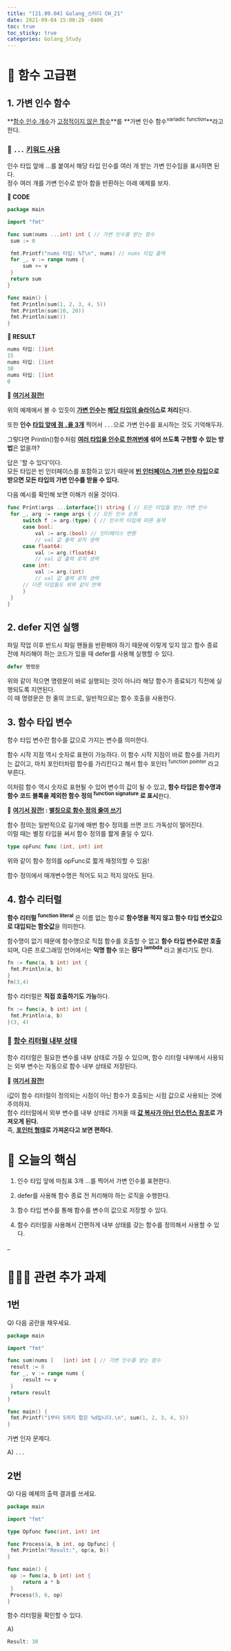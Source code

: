 ```yaml
---
title: "[21.09.04] Golang_스터디 CH_21"
date: 2021-09-04 15:00:28 -0400
toc: true
toc_sticky: true
categories: Golang_Study
---
```



# 💭 함수 고급편 

##  1. 가변 인수 함수

**<u>함수 인수 개수</u>가 <u>고정적이지 않은 함수</u>**를 **가변 인수 함수<sup>variadic function</sup>**라고 한다.

### 📌 <code>...</code> <u>키워드 사용</u>

인수 타입 앞에 ...를 붙여서 해당 타입 인수를 여러 개 받는 가변 인수임을 표시하면 된다.     
정수 여러 개를 가변 인수로 받아 합을 반환하는 아래 예제를 보자.    

**👀 CODE**   

   ```go
package main

import "fmt"

func sum(nums ...int) int { // 가변 인수를 받는 함수
	sum := 0

	fmt.Printf("nums 타입: %T\n", nums) // nums 타입 출력
	for _, v := range nums {
		sum += v
	}
	return sum
}

func main() {
	fmt.Println(sum(1, 2, 3, 4, 5))
	fmt.Println(sum(10, 20))
	fmt.Println(sum())
}
   ```    

**👀 RESULT**    

   ```go
nums 타입: []int
15
nums 타입: []int
30
nums 타입: []int
0
   ```    

<div class="notice--primary" markdown="1">
🌝 <strong><u>여기서 잠깐!</u></strong>       

위의 예제에서 볼 수 있듯이 <strong><u>가변 인수</u>는 <u>해당 타입의 슬라이스</u>로 처리</strong>된다.                      

또한 <strong>인수 <u>타입 앞에 점 <code>.</code>을 3개</u></strong> 찍어서 <code>...</code>으로 가변 인수를 표시하는 것도 기억해두자.
      
</div>

그렇다면 Println()함수처럼 **<u>여러 타입을 인수로 한꺼번에</u> 섞어 쓰도록 구현할 수 있는 방법**은 없을까?    

답은 '할 수 있다'이다.   
모든 타입은 빈 인터페이스를 포함하고 있기 때문에 **<u>빈 인터페이스 가변 인수 타입</u>으로 받으면 모든 타입의 가변 인수를 받을 수 있다.**    

다음 예시를 확인해 보면 이해가 쉬울 것이다.

   ```go
func Print(args ...interface{}) string { // 모든 타입을 받는 가변 인수
	for _, arg := range args { // 모든 인수 순회
		switch f := arg.(type) { // 인수의 타입에 따른 동작
		case bool:
			val := arg.(bool) // 인터페이스 변환
			// val 값 출력 로직 생략
		case float64:
			val := arg.(float64)
			// val 값 출력 로직 생략
		case int:
			val := arg.(int)
			// val 값 출력 로직 생략
		// 다른 타입들도 위와 같이 반복
		}
	}
}
   ```

##  2. defer 지연 실행

파일 작업 이후 반드시 파일 핸들을 반환해야 하기 때문에 이렇게 잊지 않고 함수 종료 전에 처리해야 하는 코드가 있을 때 defer를 사용해 실행할 수 있다.     

   ```go
defer 명령문
   ```      

위와 같이 적으면 명령문이 바로 실행되는 것이 아니라 해당 함수가 종료되기 직전에 실행되도록 지연된다.   
이 때 명령문은 한 줄의 코드로, 일반적으로는 함수 호출을 사용한다.    
 

## 3. 함수 타입 변수

함수 타입 변수란 함수를 값으로 가지는 변수를 의미한다.    

함수 시작 지점 역시 숫자로 표현이 가능하다. 이 함수 시작 지점이 바로 함수를 가리키는 값이고, 마치 포인터처럼 함수를 가리킨다고 해서 함수 포인터 <sup>function pointer</sup> 라고 부른다.   

이처럼 함수 역시 숫자로 표현될 수 있어 변수의 값이 될 수 있고, **함수 타입은 함수명과 함수 코드 블록을 제외한 함수 정의 <sup>function signature</sup> 로 표시**한다.        

<div class="notice--primary" markdown="1">
🌝 <strong><u>여기서 잠깐!</u> : <u>별칭으로 함수 정의 줄여 쓰기</u></strong>       

함수 정의는 일반적으로 길기에 매번 함수 정의를 쓰면 코드 가독성이 떨어진다.    
이럴 때는 별칭 타입을 써서 함수 정의를 짧게 줄일 수 있다.    

   ```go
type opFunc func (int, int) int
   ```
   
위와 같이 함수 정의를 opFunc로 짧게 재정의할 수 있음!    

함수 정의에서 매개변수명은 적어도 되고 적지 않아도 된다. 
      
</div>

## 4. 함수 리터럴

**함수 리터럴 <sup>function literal</sup>** 은 이름 없는 함수로 **함수명을 적지 않고 함수 타입 변숫값으로 대입되는 함숫값**을 의미한다.     

함수명이 없기 때문에 함수명으로 직접 함수를 호출할 수 없고 **함수 타입 변수로만 호출**되며, 다른 프로그래밍 언어에서는 **익명 함수** 또는 **람다 <sup>lambda</sup>** 라고 불리기도 한다.    

   ```go
fn := func(a, b int) int {
	fmt.Println(a, b)
}
fn(3,4)
   ```

함수 리터럴은 **직접 호출하기도 가능**하다.    

   ```go
fn := func(a, b int) int {
	fmt.Println(a, b)
}(3, 4)
   ```

### 📌 <u>함수 리터럴 내부 상태</u>

함수 리터럴은 필요한 변수를 내부 상태로 가질 수 있으며, 함수 리터럴 내부에서 사용되는 외부 변수는 자동으로 함수 내부 상태로 저장된다.      

<div class="notice--primary" markdown="1">
🌝 <strong><u>여기서 잠깐!</u></strong>       

i값이 함수 리터럴이 정의되는 시점이 아닌 함수가 호출되는 시점 값으로 사용되는 것에 주의하자.     
함수 리터럴에서 외부 변수를 내부 상태로 가져올 때 <strong><u>값 복사가 아닌 인스턴스 참조</u>로 가져오게 된다.</strong>  
즉, <strong><u>포인터 형태</u>로 가져온다고 보면 편하다.</strong>   
      
</div>          

       
# 🌟 오늘의 핵심      

<div class="notice--primary" markdown="1">

1. 인수 타입 앞에 마침표 3개 ...를 찍어서 가변 인수를 표현한다.          
  
2. defer를 사용해 함수 종료 전 처리해야 하는 로직을 수행한다.            

3. 함수 타입 변수를 통해 함수를 변수의 값으로 저장할 수 있다.              

4. 함수 리터럴을 사용해서 간편하게 내부 상태를 갖는 함수를 정의해서 사용할 수 있다.    

</div>

_


# 👩🏻‍💻 관련 추가 과제

## 1번
Q) 다음 공란을 채우세요.     

   ```go
package main

import "fmt"

func sum(nums [   ]int) int { // 가변 인수를 받는 함수
	result := 0
	for _, v := range nums {
		result += v
	}
	return result
}

func main() {
	fmt.Printf("1부터 5까지 합은 %d입니다.\n", sum(1, 2, 3, 4, 5))
}
   ```   

가변 인자 문제다.    

A)
`...`


## 2번 

Q) 다음 예제의 출력 결과를 쓰세요.            

   ```go
package main

import "fmt"

type Opfunc func(int, int) int

func Process(a, b int, op Opfunc) {
	fmt.Println("Result:", op(a, b))
}

func main() {
	op := func(a, b int) int {
		return a * b
	}
	Process(5, 6, op)
}
   ```
함수 리터럴을 확인할 수 있다.

A) 

   ```go
Result: 30
   ```

